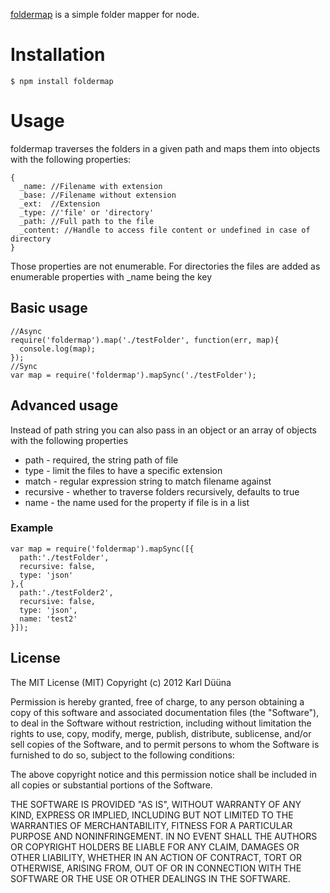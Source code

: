 [foldermap](https://github.com/DeadAlready/node-foldermap) is a simple folder mapper for node.

# Installation

    $ npm install foldermap

# Usage

foldermap traverses the folders in a given path and maps them into objects with the following properties:

    {
      _name: //Filename with extension
      _base: //Filename without extension
      _ext:  //Extension
      _type: //'file' or 'directory'
      _path: //Full path to the file
      _content: //Handle to access file content or undefined in case of directory
    }

Those properties are not enumerable. For directories the files are added as enumerable properties
with _name being the key

## Basic usage

    //Async
    require('foldermap').map('./testFolder', function(err, map){
      console.log(map);
    });
    //Sync
    var map = require('foldermap').mapSync('./testFolder');

## Advanced usage

Instead of path string you can also pass in an object or an array of objects with the following properties

* path - required, the string path of file
* type - limit the files to have a specific extension
* match - regular expression string to match filename against
* recursive - whether to traverse folders recursively, defaults to true
* name - the name used for the property if file is in a list

### Example

    var map = require('foldermap').mapSync([{
      path:'./testFolder',
      recursive: false,
      type: 'json'
    },{
      path:'./testFolder2',
      recursive: false,
      type: 'json',
      name: 'test2'
    }]);

## License

The MIT License (MIT)
Copyright (c) 2012 Karl Düüna

Permission is hereby granted, free of charge, to any person obtaining a copy of
this software and associated documentation files (the "Software"), to deal in
the Software without restriction, including without limitation the rights to
use, copy, modify, merge, publish, distribute, sublicense, and/or sell copies of
the Software, and to permit persons to whom the Software is furnished to do so,
subject to the following conditions:

The above copyright notice and this permission notice shall be included in all
copies or substantial portions of the Software.

THE SOFTWARE IS PROVIDED "AS IS", WITHOUT WARRANTY OF ANY KIND, EXPRESS OR
IMPLIED, INCLUDING BUT NOT LIMITED TO THE WARRANTIES OF MERCHANTABILITY,
FITNESS FOR A PARTICULAR PURPOSE AND NONINFRINGEMENT. IN NO EVENT SHALL THE
AUTHORS OR COPYRIGHT HOLDERS BE LIABLE FOR ANY CLAIM, DAMAGES OR OTHER
LIABILITY, WHETHER IN AN ACTION OF CONTRACT, TORT OR OTHERWISE, ARISING FROM,
OUT OF OR IN CONNECTION WITH THE SOFTWARE OR THE USE OR OTHER DEALINGS IN THE
SOFTWARE.